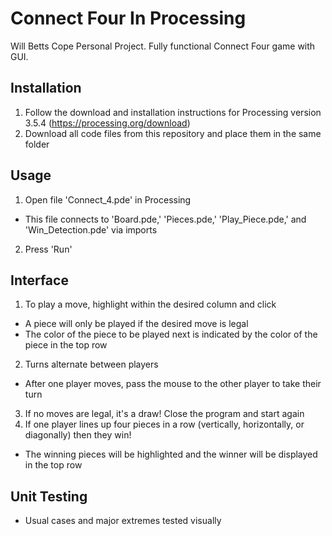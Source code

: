 # Connect Four In Processing
Will Betts Cope Personal Project. Fully functional Connect Four game with GUI.

## Installation
1. Follow the download and installation instructions for Processing version 3.5.4 (https://processing.org/download)
2. Download all code files from this repository and place them in the same folder

## Usage
1. Open file 'Connect_4.pde' in Processing
  - This file connects to 'Board.pde,' 'Pieces.pde,' 'Play_Piece.pde,' and 'Win_Detection.pde' via imports
2. Press 'Run'

## Interface 
1. To play a move, highlight within the desired column and click
  - A piece will only be played if the desired move is legal
  - The color of the piece to be played next is indicated by the color of the piece in the top row
2. Turns alternate between players
  - After one player moves, pass the mouse to the other player to take their turn
3. If no moves are legal, it's a draw! Close the program and start again
4. If one player lines up four pieces in a row (vertically, horizontally, or diagonally) then they win!
  - The winning pieces will be highlighted and the winner will be displayed in the top row

## Unit Testing  
  - Usual cases and major extremes tested visually
